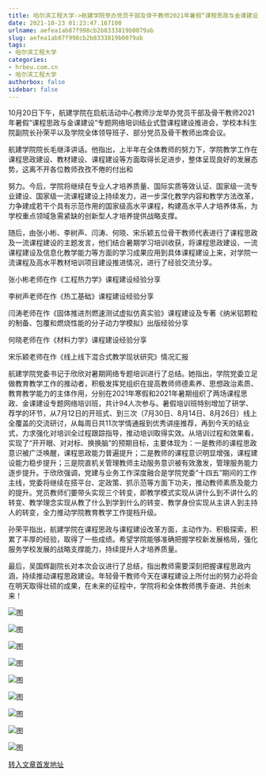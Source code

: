 ```yaml
---
title: 哈尔滨工程大学->航建学院举办党员干部及骨干教师2021年暑假“课程思政与金课建设”专题网络培训结业式暨课程建设推进会 | hrbeu.com.cn
date: 2021-10-23 01:23:47.167100
urlname: aefea1ab87f998cb2b8333819b0079ab
slug: aefea1ab87f998cb2b8333819b0079ab
tags: 
- 哈尔滨工程大学
categories:
- hrbeu.com.cn
- 哈尔滨工程大学
authorbox: false
sidebar: false
---
```

10月20日下午，航建学院在启航活动中心教师沙龙举办党员干部及骨干教师2021年暑假“课程思政与金课建设”专题网络培训结业式暨课程建设推进会，学校本科生院副院长孙荣平以及学院全体领导班子、部分党员及骨干教师出席会议。

航建学院院长毛继泽讲话。他指出，上半年在全体教师的努力下，学院教学工作在课程思政建设、教材建设、课程建设等方面取得长足进步，整体呈现良好的发展态势，这离不开各位教师孜孜不倦的付出和
<!--more-->
努力。今后，学院将继续在专业人才培养质量、国际实质等效认证、国家级一流专业建设、国家级一流课程建设上持续发力，进一步深化教学内容和教学方法改革，力争建成若干个具有示范作用的国家级高水平课程，构建高水平人才培养体系，为学校重点领域急需紧缺的创新型人才培养提供战略支撑。

随后，由张小彬、李树声、闫涛、何晓、宋乐颖五位骨干教师代表进行了课程思政及一流课程建设的主题发言，他们结合暑期学习培训收获，将课程思政建设、一流课程建设及信息化教学能力等方面的学习成果应用到具体课程建设上来，对学院一流课程及高水平教材培训项目建设推进情况，进行了经验交流分享。

张小彬老师在作《工程热力学》课程建设经验分享

李树声老师在作《热工基础》课程建设经验分享

闫涛老师在作《固体推进剂燃速测试虚拟仿真实验》课程建设及专著《纳米铝颗粒的制备、包覆和燃烧性能的分子动力学模拟》出版经验分享

何晓老师在作《材料力学》课程建设经验分享

宋乐颖老师在作《线上线下混合式教学现状研究》情况汇报

航建学院党委书记于欣欣对暑期网络专题培训进行了总结。她指出，学院党委立足做教育教学工作的推动者，积极发挥党组织在提高教师师德素养、思想政治素质、教育教学能力的主体作用，分别在2021年寒假和2021年暑期组织了两场课程思政、金课建设专题网络培训班，共计94人次参与。暑假培训班特别增加了研学、荐学的环节，从7月12日的开班式、到三次（7月30日、8月14日、8月26日）线上全覆盖的交流研讨，从每周日共11次学情通报到优秀讲座推荐，再到今天的结业式，力求强化对培训全过程跟踪指导，推动培训取得实效。从培训过程和效果看，实现了“开开眼、对对标、换换脑”的预期目标，主要体现为：一是教师的课程思政意识被广泛唤醒，课程思政能力普遍提升；二是教师的课程意识明显增强，课程建设能力稳步提升；三是院直机关管理教师主动服务意识被有效激发，管理服务能力逐步提升。于欣欣强调，党建与业务工作深度融合是学院党委“十四五”期间的工作主线，党委将继续在搭平台、定政策、抓示范等方面下功夫，推动教师素质及能力的提升。党员教师们要带头实现三个转变，即教学模式实现从讲什么到不讲什么的转变、教学理念实现从教了什么到学到什么的转变、教学身份实现从主讲人到主持人的转变，全力推动学院教育教学工作提档升级。

孙荣平指出，航建学院在课程思政与课程建设改革方面，主动作为、积极探索，积累了丰厚的经验，取得了一些成绩。希望学院能够准确把握学校新发展格局，强化服务学校发展的战略支撑能力，持续提升人才培养质量。

最后，吴国辉副院长对本次会议进行了总结，指出教师需要深刻把握课程思政内涵，持续推动课程思政建设。年轻骨干教师今天在课程建设上所付出的努力必将会在明天取得壮硕的成果，在未来的征程中，学院将和全体教师携手奋进、共创未来！

![图](http://gongxue.cn/__local/F/F8/58/A485C3CBC1C695455D9EB8CD0A1_176B9B74_F74C.jpg)

![图](http://gongxue.cn/__local/7/06/9B/B2D4CFB3D64C571F59B026AC08A_92FE79C3_11C1D.jpg)

![图](http://gongxue.cn/__local/5/2A/91/F8FC6480BF7EA40DC60AD57C118_366CBC1B_10032.jpg)

![图](http://gongxue.cn/__local/1/BD/90/F4CCF58486F0DC7F0272E73FAC1_06A0E77D_145A2.jpg)

![图](http://gongxue.cn/__local/F/66/99/CD43FB871120B23EF7232A3AF45_2A57542E_1141A.jpg)

![图](http://gongxue.cn/__local/7/68/88/EA2BCD7CF63F2C8FA66EAD14451_D14068E8_1098E.jpg)

![图](http://gongxue.cn/__local/5/28/85/152D7BAAD0C81CDB42E05ECC932_934AF5FC_14FB3.jpg)

![图](http://gongxue.cn/__local/8/CB/98/192DB92E4189A76E0884A01ECB1_9FC2C037_13D7F.jpg)

![图](http://gongxue.cn/__local/3/02/17/16EB7614D82FBB5CD2133CD43B6_4135E8E7_15FB4.jpg)

[转入文章首发地址](http://gongxue.cn/info/1015/68259.htm)